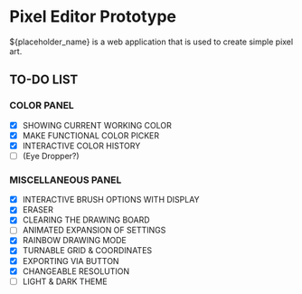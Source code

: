 # Pixel Editor Prototype
${placeholder_name} is a web application that is used to create simple pixel art. 

## TO-DO LIST
### COLOR PANEL
- [x] SHOWING CURRENT WORKING COLOR
- [x] MAKE FUNCTIONAL COLOR PICKER
- [x] INTERACTIVE COLOR HISTORY
- [ ] (Eye Dropper?)

### MISCELLANEOUS PANEL

- [x] INTERACTIVE BRUSH OPTIONS WITH DISPLAY
- [x] ERASER
- [x] CLEARING THE DRAWING BOARD
- [ ] ANIMATED EXPANSION OF SETTINGS
- [x] RAINBOW DRAWING MODE
- [x] TURNABLE GRID & COORDINATES
- [x] EXPORTING VIA BUTTON
- [x] CHANGEABLE RESOLUTION
- [ ] LIGHT & DARK THEME
